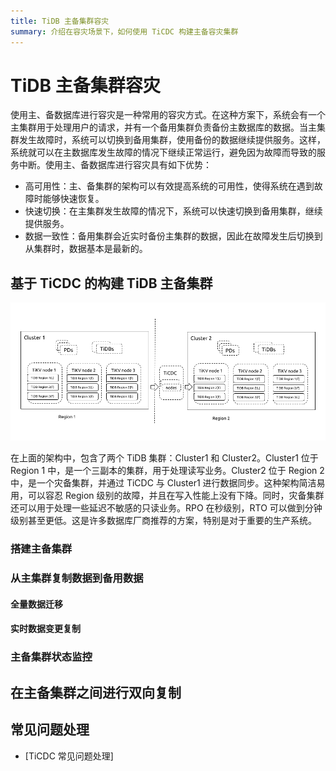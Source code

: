 ```yaml
---
title: TiDB 主备集群容灾
summary: 介绍在容灾场景下，如何使用 TiCDC 构建主备容灾集群
---
```


# TiDB 主备集群容灾

使用主、备数据库进行容灾是一种常用的容灾方式。在这种方案下，系统会有一个主集群用于处理用户的请求，并有一个备用集群负责备份主数据库的数据。当主集群发生故障时，系统可以切换到备用集群，使用备份的数据继续提供服务。这样，系统就可以在主数据库发生故障的情况下继续正常运行，避免因为故障而导致的服务中断。使用主、备数据库进行容灾具有如下优势：

- 高可用性：主、备集群的架构可以有效提高系统的可用性，使得系统在遇到故障时能够快速恢复。
- 快速切换：在主集群发生故障的情况下，系统可以快速切换到备用集群，继续提供服务。
- 数据一致性：备用集群会近实时备份主集群的数据，因此在故障发生后切换到从集群时，数据基本是最新的。

## 基于 TiCDC 的构建 TiDB 主备集群

![TiCDC secondary cluster architecture](/media/dr/dr-ticdc-secondary-cluster.png)

在上面的架构中，包含了两个 TiDB 集群：Cluster1 和 Cluster2。Cluster1 位于 Region 1 中，是一个三副本的集群，用于处理读写业务。Cluster2 位于 Region 2 中，是一个灾备集群，并通过 TiCDC 与 Cluster1 进行数据同步。这种架构简洁易用，可以容忍 Region 级别的故障，并且在写入性能上没有下降。同时，灾备集群还可以用于处理一些延迟不敏感的只读业务。RPO 在秒级别，RTO 可以做到分钟级别甚至更低。这是许多数据库厂商推荐的方案，特别是对于重要的生产系统。

### 搭建主备集群

### 从主集群复制数据到备用数据

#### 全量数据迁移

#### 实时数据变更复制

### 主备集群状态监控

## 在主备集群之间进行双向复制

## 常见问题处理

- [TiCDC 常见问题处理]

